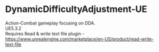 # DynamicDifficultyAdjustment-UE
 Action-Combat gameplay focusing on DDA.\
 UE5.3.2\
 Requires Read & write text file plugin - https://www.unrealengine.com/marketplace/en-US/product/read-write-text-file

